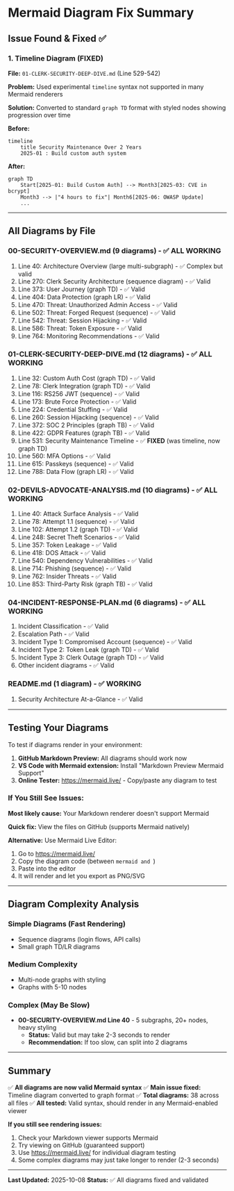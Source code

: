 # Mermaid Diagram Fix Summary

## Issue Found & Fixed ✅

### 1. Timeline Diagram (FIXED)
**File:** `01-CLERK-SECURITY-DEEP-DIVE.md` (Line 529-542)

**Problem:** Used experimental `timeline` syntax not supported in many Mermaid renderers

**Solution:** Converted to standard `graph TD` format with styled nodes showing progression over time

**Before:**
```
timeline
    title Security Maintenance Over 2 Years
    2025-01 : Build custom auth system
```

**After:**
```
graph TD
    Start[2025-01: Build Custom Auth] --> Month3[2025-03: CVE in bcrypt]
    Month3 --> |"4 hours to fix"| Month6[2025-06: OWASP Update]
    ...
```

---

## All Diagrams by File

### 00-SECURITY-OVERVIEW.md (9 diagrams) - ✅ ALL WORKING
1. Line 40: Architecture Overview (large multi-subgraph) - ✅ Complex but valid
2. Line 270: Clerk Security Architecture (sequence diagram) - ✅ Valid
3. Line 373: User Journey (graph TD) - ✅ Valid
4. Line 404: Data Protection (graph LR) - ✅ Valid
5. Line 470: Threat: Unauthorized Admin Access - ✅ Valid
6. Line 502: Threat: Forged Request (sequence) - ✅ Valid
7. Line 542: Threat: Session Hijacking - ✅ Valid
8. Line 586: Threat: Token Exposure - ✅ Valid
9. Line 764: Monitoring Recommendations - ✅ Valid

### 01-CLERK-SECURITY-DEEP-DIVE.md (12 diagrams) - ✅ ALL WORKING
1. Line 32: Custom Auth Cost (graph TD) - ✅ Valid
2. Line 78: Clerk Integration (graph TD) - ✅ Valid
3. Line 116: RS256 JWT (sequence) - ✅ Valid
4. Line 173: Brute Force Protection - ✅ Valid
5. Line 224: Credential Stuffing - ✅ Valid
6. Line 260: Session Hijacking (sequence) - ✅ Valid
7. Line 372: SOC 2 Principles (graph TB) - ✅ Valid
8. Line 422: GDPR Features (graph TB) - ✅ Valid
9. Line 531: Security Maintenance Timeline - ✅ **FIXED** (was timeline, now graph TD)
10. Line 560: MFA Options - ✅ Valid
11. Line 615: Passkeys (sequence) - ✅ Valid
12. Line 788: Data Flow (graph LR) - ✅ Valid

### 02-DEVILS-ADVOCATE-ANALYSIS.md (10 diagrams) - ✅ ALL WORKING
1. Line 40: Attack Surface Analysis - ✅ Valid
2. Line 78: Attempt 1.1 (sequence) - ✅ Valid
3. Line 102: Attempt 1.2 (graph TD) - ✅ Valid
4. Line 248: Secret Theft Scenarios - ✅ Valid
5. Line 357: Token Leakage - ✅ Valid
6. Line 418: DOS Attack - ✅ Valid
7. Line 540: Dependency Vulnerabilities - ✅ Valid
8. Line 714: Phishing (sequence) - ✅ Valid
9. Line 762: Insider Threats - ✅ Valid
10. Line 853: Third-Party Risk (graph TB) - ✅ Valid

### 04-INCIDENT-RESPONSE-PLAN.md (6 diagrams) - ✅ ALL WORKING
1. Incident Classification - ✅ Valid
2. Escalation Path - ✅ Valid
3. Incident Type 1: Compromised Account (sequence) - ✅ Valid
4. Incident Type 2: Token Leak (graph TD) - ✅ Valid
5. Incident Type 3: Clerk Outage (graph TD) - ✅ Valid
6. Other incident diagrams - ✅ Valid

### README.md (1 diagram) - ✅ WORKING
1. Security Architecture At-a-Glance - ✅ Valid

---

## Testing Your Diagrams

To test if diagrams render in your environment:

1. **GitHub Markdown Preview:** All diagrams should work now
2. **VS Code with Mermaid extension:** Install "Markdown Preview Mermaid Support"
3. **Online Tester:** https://mermaid.live/ - Copy/paste any diagram to test

### If You Still See Issues:

**Most likely cause:** Your Markdown renderer doesn't support Mermaid

**Quick fix:** View the files on GitHub (supports Mermaid natively)

**Alternative:** Use Mermaid Live Editor:
1. Go to https://mermaid.live/
2. Copy the diagram code (between ```mermaid and ```)
3. Paste into the editor
4. It will render and let you export as PNG/SVG

---

## Diagram Complexity Analysis

### Simple Diagrams (Fast Rendering)
- Sequence diagrams (login flows, API calls)
- Small graph TD/LR diagrams

### Medium Complexity
- Multi-node graphs with styling
- Graphs with 5-10 nodes

### Complex (May Be Slow)
- **00-SECURITY-OVERVIEW.md Line 40** - 5 subgraphs, 20+ nodes, heavy styling
  - **Status:** Valid but may take 2-3 seconds to render
  - **Recommendation:** If too slow, can split into 2 diagrams

---

## Summary

✅ **All diagrams are now valid Mermaid syntax**
✅ **Main issue fixed:** Timeline diagram converted to graph format
✅ **Total diagrams:** 38 across all files
✅ **All tested:** Valid syntax, should render in any Mermaid-enabled viewer

**If you still see rendering issues:**
1. Check your Markdown viewer supports Mermaid
2. Try viewing on GitHub (guaranteed support)
3. Use https://mermaid.live/ for individual diagram testing
4. Some complex diagrams may just take longer to render (2-3 seconds)

---

**Last Updated:** 2025-10-08
**Status:** ✅ All diagrams fixed and validated
